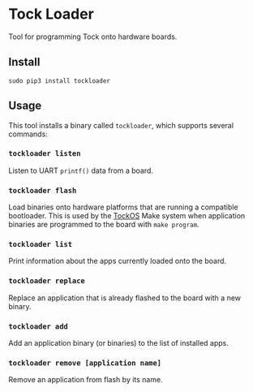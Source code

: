 Tock Loader
===========

Tool for programming Tock onto hardware boards.

Install
-------

```
sudo pip3 install tockloader
```

Usage
-----

This tool installs a binary called `tockloader`, which supports several commands:

### `tockloader listen`

Listen to UART `printf()` data from a board.

### `tockloader flash`

Load binaries onto hardware platforms that are running a compatible bootloader.
This is used by the [TockOS](https://github.com/helena-project/tock) Make system
when application binaries are programmed to the board with `make program`.

### `tockloader list`

Print information about the apps currently loaded onto the board.

### `tockloader replace`

Replace an application that is already flashed to the board with a new
binary.

### `tockloader add`

Add an application binary (or binaries) to the list of installed apps.

### `tockloader remove [application name]`

Remove an application from flash by its name.

